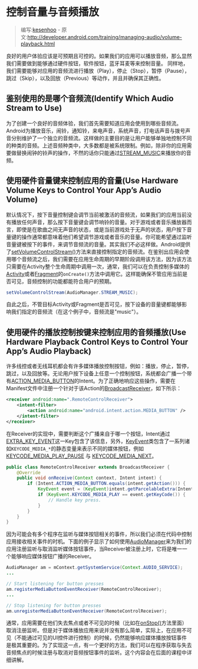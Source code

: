 # 控制音量与音频播放

> 编写:[kesenhoo](https://github.com/kesenhoo) - 原文:<http://developer.android.com/training/managing-audio/volume-playback.html>

良好的用户体验应该是可预期且可控的。如果我们的应用可以播放音频，那么显然我们需要做到能够通过硬件按钮，软件按钮，蓝牙耳麦等来控制音量。
同样地，我们需要能够对应用的音频流进行播放（Play），停止（Stop），暂停（Pause），跳过（Skip），以及回放（Previous）等动作，并且并确保其正确性。

<!-- more -->

## 鉴别使用的是哪个音频流(Identify Which Audio Stream to Use)

为了创建一个良好的音频体验，我们首先需要知道应用会使用到哪些音频流。Android为播放音乐，闹铃，通知铃，来电声音，系统声音，打电话声音与拨号声音分别维护了一个独立的音频流。这样做的主要目的是让用户能够单独地控制不同的种类的音频。上述音频种类中，大多数都是被系统限制。例如，除非你的应用需要做替换闹钟的铃声的操作，不然的话你只能通过[STREAM_MUSIC](http://developer.android.com/reference/android/media/AudioManager.html#STREAM_MUSIC)来播放你的音频。

## 使用硬件音量键来控制应用的音量(Use Hardware Volume Keys to Control Your App’s Audio Volume)

默认情况下，按下音量控制键会调节当前被激活的音频流，如果我们的应用当前没有播放任何声音，那么按下音量键会调节响铃的音量。对于游戏或者音乐播放器而言，即使是在歌曲之间无声音的状态，或是当前游戏处于无声的状态，用户按下音量键的操作通常都意味着他们希望调节游戏或者音乐的音量。你可能希望通过监听音量键被按下的事件，来调节音频流的音量。其实我们不必这样做。Android提供了<a href="http://developer.android.com/reference/android/app/Activity.html#setVolumeControlStream(int)">setVolumeControlStream()</a>方法来直接控制指定的音频流。在鉴别出应用会使用哪个音频流之后，我们需要在应用生命周期的早期阶段调用该方法，因为该方法只需要在Activity整个生命周期中调用一次，通常，我们可以在负责控制多媒体的[Activity](http://developer.android.com/reference/android/app/Activity.html)或者[Fragment](http://developer.android.com/reference/android/app/Fragment.html)的`onCreate()`方法中调用它。这样能确保不管应用当前是否可见，音频控制的功能都能符合用户的预期。

```java
setVolumeControlStream(AudioManager.STREAM_MUSIC);
```

自此之后，不管目标Activity或Fragment是否可见，按下设备的音量键都能够影响我们指定的音频流（在这个例子中，音频流是"music"）。

## 使用硬件的播放控制按键来控制应用的音频播放(Use  Hardware Playback Control Keys to Control Your App’s Audio Playback)

许多线控或者无线耳机都会有许多媒体播放控制按钮，例如：播放，停止，暂停，跳过，以及回放等。无论用户按下设备上任意一个控制按钮，系统都会广播一个带有[ACTION_MEDIA_BUTTON](http://developer.android.com/reference/android/content/Intent.html#ACTION_MEDIA_BUTTON)的Intent。为了正确地响应这些操作，需要在Manifest文件中注册一个针对于该Action的[BroadcastReceiver](http://developer.android.com/reference/android/content/BroadcastReceiver.html)，如下所示：

```xml
<receiver android:name=".RemoteControlReceiver">
    <intent-filter>
        <action android:name="android.intent.action.MEDIA_BUTTON" />
    </intent-filter>
</receiver>
```

在Receiver的实现中，需要判断这个广播来自于哪一个按钮，Intent通过[EXTRA_KEY_EVENT](http://developer.android.com/reference/android/content/Intent.html#EXTRA_KEY_EVENT)这一Key包含了该信息，另外，[KeyEvent](http://developer.android.com/reference/android/view/KeyEvent.html)类包含了一系列诸如`KEYCODE_MEDIA_*`的静态变量来表示不同的媒体按钮，例如[KEYCODE_MEDIA_PLAY_PAUSE](http://developer.android.com/reference/android/view/KeyEvent.html#KEYCODE_MEDIA_PLAY_PAUSE) 与 [KEYCODE_MEDIA_NEXT](http://developer.android.com/reference/android/view/KeyEvent.html#KEYCODE_MEDIA_NEXT)。

```java
public class RemoteControlReceiver extends BroadcastReceiver {
    @Override
    public void onReceive(Context context, Intent intent) {
        if (Intent.ACTION_MEDIA_BUTTON.equals(intent.getAction())) {
            KeyEvent event = (KeyEvent)intent.getParcelableExtra(Intent.EXTRA_KEY_EVENT);
            if (KeyEvent.KEYCODE_MEDIA_PLAY == event.getKeyCode()) {
                // Handle key press.
            }
        }
    }
}
```

因为可能会有多个程序在监听与媒体按钮相关的事件，所以我们必须在代码中控制应用接收相关事件的时机。下面的例子显示了如何使用[AudioManager](http://developer.android.com/reference/android/media/AudioManager.html)来为我们的应用注册监听与取消监听媒体按钮事件，当Receiver被注册上时，它将是唯一一个能够响应媒体按钮广播的Receiver。

```java
AudioManager am = mContext.getSystemService(Context.AUDIO_SERVICE);
...

// Start listening for button presses
am.registerMediaButtonEventReceiver(RemoteControlReceiver);
...

// Stop listening for button presses
am.unregisterMediaButtonEventReceiver(RemoteControlReceiver);
```

通常，应用需要在他们失去焦点或者不可见的时候（比如在<a href="http://developer.android.com/reference/android/app/Activity.html#onStop()">onStop()</a>方法里面）取消注册监听。但是对于媒体播放应用来说并没有那么简单，实际上，在应用不可见（不能通过可见的UI控件进行控制）的时候，仍然能够响应媒体播放按钮事件是极其重要的。为了实现这一点，有一个更好的方法，我们可以在程序获取与失去音频焦点的时候注册与取消对音频按钮事件的监听。这个内容会在后面的课程中详细讲解。
